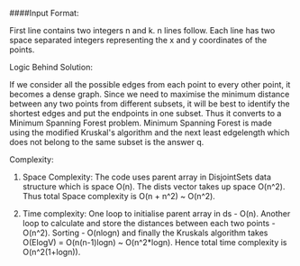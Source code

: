 ####Input Format:

First line contains two integers n and k. n lines follow. Each line has two space separated integers representing the x and y coordinates of the points.

Logic Behind Solution:

If we consider all the possible edges from each point to every other point, it becomes a dense graph. Since we need to maximise the minimum distance between any two points from different subsets, it will be best to identify the shortest edges and put the endpoints in one subset. Thus it converts to a Minimum Spanning Forest problem. Minimum Spanning Forest is made using the modified Kruskal's algorithm and the next least edgelength which does not belong to the same subset is the answer q.

Complexity:

1. Space Complexity: The code uses parent array in DisjointSets data structure which is space O(n). The dists vector takes up space O(n^2). Thus total Space complexity is O(n + n^2) ~ O(n^2).

2. Time complexity: One loop to initialise parent array in ds - O(n). Another loop to calculate and store the distances between each two points - O(n^2). Sorting - O(nlogn) and finally the Kruskals algorithm takes O(ElogV) = O(n(n-1)logn) ~ O(n^2*logn). Hence total time complexity is O(n^2(1+logn)).
